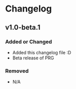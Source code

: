 # Changelog

## v1.0-beta.1

### Added or Changed
- Added this changelog file :D
- Beta release of PRG

### Removed
- N/A